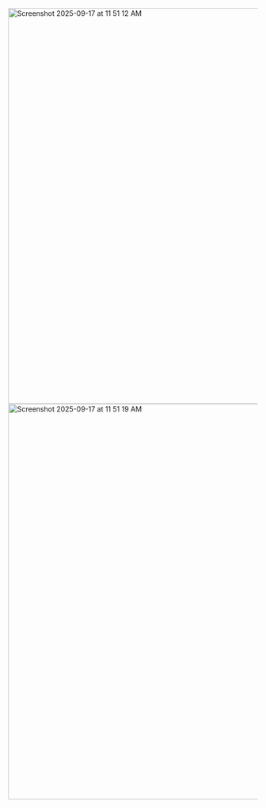 <img width="1280" height="800" alt="Screenshot 2025-09-17 at 11 51 12 AM" src="https://github.com/user-attachments/assets/d8852a12-5a70-4a1b-a116-15092096582b" />
<img width="1280" height="800" alt="Screenshot 2025-09-17 at 11 51 19 AM" src="https://github.com/user-attachments/assets/4cb92fb9-066b-4499-a4d3-956d49bb1d0c" />
